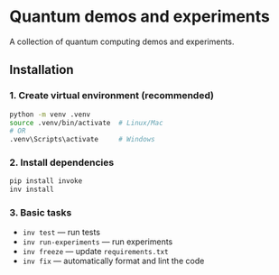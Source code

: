 # Quantum demos and experiments

A collection of quantum computing demos and experiments.

## Installation

### 1. Create virtual environment (recommended)
```bash
python -m venv .venv
source .venv/bin/activate  # Linux/Mac
# OR
.venv\Scripts\activate     # Windows
```

### 2. Install dependencies
```bash
pip install invoke
inv install
```

### 3. Basic tasks
- `inv test` —  run tests
- `inv run-experiments` — run experiments
- `inv freeze` —  update `requirements.txt`
- `inv fix` — automatically format and lint the code
